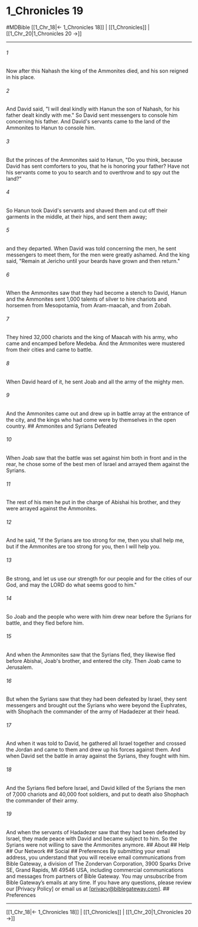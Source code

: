 # 1_Chronicles 19
#MDBible
[[1_Chr_18|← 1_Chronicles 18]] | [[1_Chronicles]] | [[1_Chr_20|1_Chronicles 20 →]]

***


###### 1 
Now after this Nahash the king of the Ammonites died, and his son reigned in his place. 

###### 2 
And David said, "I will deal kindly with Hanun the son of Nahash, for his father dealt kindly with me." So David sent messengers to console him concerning his father. And David's servants came to the land of the Ammonites to Hanun to console him. 

###### 3 
But the princes of the Ammonites said to Hanun, "Do you think, because David has sent comforters to you, that he is honoring your father? Have not his servants come to you to search and to overthrow and to spy out the land?" 

###### 4 
So Hanun took David's servants and shaved them and cut off their garments in the middle, at their hips, and sent them away; 

###### 5 
and they departed. When David was told concerning the men, he sent messengers to meet them, for the men were greatly ashamed. And the king said, "Remain at Jericho until your beards have grown and then return." 

###### 6 
When the Ammonites saw that they had become a stench to David, Hanun and the Ammonites sent 1,000 talents of silver to hire chariots and horsemen from Mesopotamia, from Aram-maacah, and from Zobah. 

###### 7 
They hired 32,000 chariots and the king of Maacah with his army, who came and encamped before Medeba. And the Ammonites were mustered from their cities and came to battle. 

###### 8 
When David heard of it, he sent Joab and all the army of the mighty men. 

###### 9 
And the Ammonites came out and drew up in battle array at the entrance of the city, and the kings who had come were by themselves in the open country. ## Ammonites and Syrians Defeated 

###### 10 
When Joab saw that the battle was set against him both in front and in the rear, he chose some of the best men of Israel and arrayed them against the Syrians. 

###### 11 
The rest of his men he put in the charge of Abishai his brother, and they were arrayed against the Ammonites. 

###### 12 
And he said, "If the Syrians are too strong for me, then you shall help me, but if the Ammonites are too strong for you, then I will help you. 

###### 13 
Be strong, and let us use our strength for our people and for the cities of our God, and may the LORD do what seems good to him." 

###### 14 
So Joab and the people who were with him drew near before the Syrians for battle, and they fled before him. 

###### 15 
And when the Ammonites saw that the Syrians fled, they likewise fled before Abishai, Joab's brother, and entered the city. Then Joab came to Jerusalem. 

###### 16 
But when the Syrians saw that they had been defeated by Israel, they sent messengers and brought out the Syrians who were beyond the Euphrates, with Shophach the commander of the army of Hadadezer at their head. 

###### 17 
And when it was told to David, he gathered all Israel together and crossed the Jordan and came to them and drew up his forces against them. And when David set the battle in array against the Syrians, they fought with him. 

###### 18 
And the Syrians fled before Israel, and David killed of the Syrians the men of 7,000 chariots and 40,000 foot soldiers, and put to death also Shophach the commander of their army. 

###### 19 
And when the servants of Hadadezer saw that they had been defeated by Israel, they made peace with David and became subject to him. So the Syrians were not willing to save the Ammonites anymore. ## About ## Help ## Our Network ## Social ## Preferences By submitting your email address, you understand that you will receive email communications from Bible Gateway, a division of The Zondervan Corporation, 3900 Sparks Drive SE, Grand Rapids, MI 49546 USA, including commercial communications and messages from partners of Bible Gateway. You may unsubscribe from Bible Gateway&rsquo;s emails at any time. If you have any questions, please review our [Privacy Policy] or email us at [privacy@biblegateway.com]. ## Preferences

***

[[1_Chr_18|← 1_Chronicles 18]] | [[1_Chronicles]] | [[1_Chr_20|1_Chronicles 20 →]]
